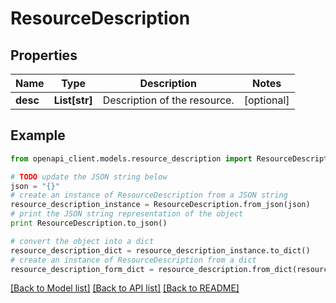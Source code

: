 # ResourceDescription


## Properties
Name | Type | Description | Notes
------------ | ------------- | ------------- | -------------
**desc** | **List[str]** | Description of the resource. | [optional] 

## Example

```python
from openapi_client.models.resource_description import ResourceDescription

# TODO update the JSON string below
json = "{}"
# create an instance of ResourceDescription from a JSON string
resource_description_instance = ResourceDescription.from_json(json)
# print the JSON string representation of the object
print ResourceDescription.to_json()

# convert the object into a dict
resource_description_dict = resource_description_instance.to_dict()
# create an instance of ResourceDescription from a dict
resource_description_form_dict = resource_description.from_dict(resource_description_dict)
```
[[Back to Model list]](../README.md#documentation-for-models) [[Back to API list]](../README.md#documentation-for-api-endpoints) [[Back to README]](../README.md)


